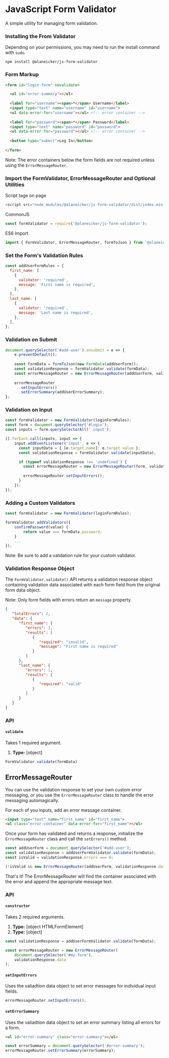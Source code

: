# JavaScript Form Validator

A simple utility for managing form validation.

### Installing the From Validator

Depending on your permissions, you may need to run the install command with `sudo`.

```
npm install @alaneicker/js-form-validator
```

### Form Markup

```html
<form id="login-form" novalidate>

  <ul id="error-summary"></ul>
    
  <label for="username"><span>*</span> Username</label>
  <input type="text" name="username" id="username">
  <ul data-error-for="username"></ul> <!-- error container -->
  
  <label for="password"><span>*</span> Password</label>
  <input type="text" name="password" id="password">
  <ul data-error-for="password"></ul> <!-- error container -->
  
  <button type="submit">Log In</button>
  
</form>
```

Note: The error containers below the form fields are not required unless using the `ErrorMessageRouter`.

### Import the FormValidator, ErrorMessageRouter and Optional Utilities

Script tage on page
```javascript
<script src="node_modules/@alaneicker/js-form-validator/dist/index.min.js"></script>
```

CommonJS
```javascript
const formValidator = require('@alaneicker/js-form-validator');
```

ES6 Import
```javascript
import { FormValidator, ErrorMessageRouter, formToJson } from '@alaneicker/js-form-validator';
```

### Set the Form's Validation Rules
```javascript
const addUserFormRules = {
  first_name: [
    {
      validator: 'required',
      message: 'First name is required',
    },
  ],
  last_name: [
    {
      validator: 'required',
      message: 'Last name is required',
    },
  ],
};
```

### Validation on Submit
```javascript
document.querySelector('#add-user').onsubmit = e => {
    e.preventDefault();
    
    const formData = formToJson(new FormData(addUserForm));
    const validationResponse = formValidator.validate(formData);
    const errorMessageRouter = new ErrorMessageRouter(addUserForm, validationResponse.data);
    
    errorMessageRouter
      .setInputErrors()
      .setErrorSummary(addUserErrorSummary);
};
```

### Validation on Input
```javascript
const formValidator = new FormValidator(loginFormRules);
const form = document.querySelector('#login');
const inputs = form.querySelectorAll('.input');

[].forEach.call(inputs, input => {
    input.addEventListener('input', e => {
      const inputData = { [e.target.name]: e.target.value };
      const validationResponse = formValidator.validate(inputData);

      if (typeof validationResponse !== 'undefined') {
        const errorMessageRouter = new ErrorMessageRouter(form, validationResponse.data);
        
        errorMessageRouter.setInputErrors();
      }
    });
});
```

### Adding a Custom Validators
```javascript
const formValidator = new FormValidator(loginFormRules);

formValidator.addValidators({
    confirmPassword(value) {
        return value === formData.password;
    }
    ...
});
```

Note: Be sure to add a validation rule for your custom validator.

### Validation Response Object
The `FormValidator.validate()` API returns a validation response object containing validation data associated with each form field from the original form data object. 

Note: Only form fields with errors return an `message` property.
```json
{
   "totalErrors": 2,
   "data": {
      "first_name": {
         "errors": 1,
         "results": [
            {
               "required": "invalid",
               "message": "First name is required"
            }
         ]
      },
      "last_name": {
         "errors": 1,
         "results": [
            {
               "required": "valid"
            }
         ]
      }
   }
}
```

### API

#### `validate`

Takes 1 required argument.

1. **Type:** [object]

```javascript
FormValidator.validate(formData)
```

## ErrorMessageRouter
You can use the validation response to set your own custom error messaging, or you use the `ErrorMessageRouter` class to handle the error messaging automagically.

For each of you inputs, add an error message container.
```html
<input type="text" name="first_name" id="first_name">
<ul class="error-container" data-error-for="first_name"></ul>
```

Once your form has validated and returns a response, initialize the `ErrorMessageRouter` class and call the `setErrors()` method.

```javascript
const addUserForm = document.querySelector('#add-user');
const validationResponse = addUserFormValidator.validate(formData); 
const isValid = validationResponse.errors === 0;

(!isValid && new ErrorMessageRouter(addUserForm, validationResponse.data).setInputErrors());
```

That's it! The ErrorMessageRouter will find the container associated with the error and append the appropriate message text.

### API

#### `constructor`

Takes 2 required arguments.

1. **Type:** [object HTMLFormElement]
2. **Type:** [object]

```javascript
const validationResponse = addUserFormValidator.validate(formData);

const errorMessageRouter = new ErrorMessageRouter(
    document.querySelector('#my-form'),
    validationResponse.data
);
```

#### `setInputErrors`

Uses the valiadtion data object to set error messages for individual input fields.

```javascript
errorMessageRouter.setInputErrors();
```

#### `setErrorSummary`

Uses the valiadtion data object to set an error summary listing all errors for a form.
```html
<ul id="error-summary" class="error-summary"></ul>
```
```javascript
const errorSummary = document.querySelector('#error-summary');
errorMessageRouter.setErrorSummary(errorSummary);
```
